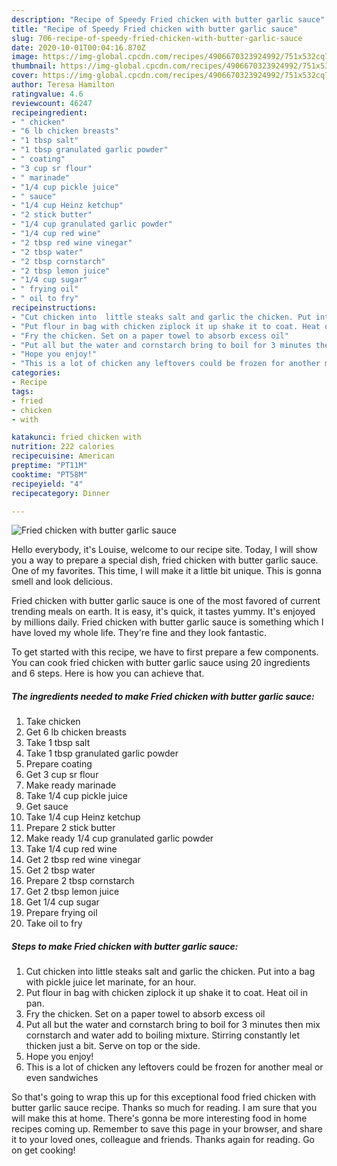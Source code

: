 ```yaml
---
description: "Recipe of Speedy Fried chicken with butter garlic sauce"
title: "Recipe of Speedy Fried chicken with butter garlic sauce"
slug: 706-recipe-of-speedy-fried-chicken-with-butter-garlic-sauce
date: 2020-10-01T00:04:16.870Z
image: https://img-global.cpcdn.com/recipes/4906670323924992/751x532cq70/fried-chicken-with-butter-garlic-sauce-recipe-main-photo.jpg
thumbnail: https://img-global.cpcdn.com/recipes/4906670323924992/751x532cq70/fried-chicken-with-butter-garlic-sauce-recipe-main-photo.jpg
cover: https://img-global.cpcdn.com/recipes/4906670323924992/751x532cq70/fried-chicken-with-butter-garlic-sauce-recipe-main-photo.jpg
author: Teresa Hamilton
ratingvalue: 4.6
reviewcount: 46247
recipeingredient:
- " chicken"
- "6 lb chicken breasts"
- "1 tbsp salt"
- "1 tbsp granulated garlic powder"
- " coating"
- "3 cup sr flour"
- " marinade"
- "1/4 cup pickle juice"
- " sauce"
- "1/4 cup Heinz ketchup"
- "2 stick butter"
- "1/4 cup granulated garlic powder"
- "1/4 cup red wine"
- "2 tbsp red wine vinegar"
- "2 tbsp water"
- "2 tbsp cornstarch"
- "2 tbsp lemon juice"
- "1/4 cup sugar"
- " frying oil"
- " oil to fry"
recipeinstructions:
- "Cut chicken into  little steaks salt and garlic the chicken. Put into a bag with pickle juice let marinate, for an hour."
- "Put flour in bag with chicken ziplock it up shake it to coat. Heat oil in pan."
- "Fry the chicken. Set on a paper towel to absorb excess oil"
- "Put all but the water and cornstarch bring to boil for 3 minutes then mix cornstarch and water add to boiling mixture. Stirring constantly let thicken just a bit. Serve on top or the side."
- "Hope you enjoy!"
- "This is a lot of chicken any leftovers could be frozen for another meal or even sandwiches"
categories:
- Recipe
tags:
- fried
- chicken
- with

katakunci: fried chicken with 
nutrition: 222 calories
recipecuisine: American
preptime: "PT11M"
cooktime: "PT58M"
recipeyield: "4"
recipecategory: Dinner

---
```



![Fried chicken with butter garlic sauce](https://img-global.cpcdn.com/recipes/4906670323924992/751x532cq70/fried-chicken-with-butter-garlic-sauce-recipe-main-photo.jpg)

Hello everybody, it's Louise, welcome to our recipe site. Today, I will show you a way to prepare a special dish, fried chicken with butter garlic sauce. One of my favorites. This time, I will make it a little bit unique. This is gonna smell and look delicious.

Fried chicken with butter garlic sauce is one of the most favored of current trending meals on earth. It is easy, it's quick, it tastes yummy. It's enjoyed by millions daily. Fried chicken with butter garlic sauce is something which I have loved my whole life. They're fine and they look fantastic.




To get started with this recipe, we have to first prepare a few components. You can cook fried chicken with butter garlic sauce using 20 ingredients and 6 steps. Here is how you can achieve that.

<!--inarticleads1-->

##### The ingredients needed to make Fried chicken with butter garlic sauce:

1. Take  chicken
1. Get 6 lb chicken breasts
1. Take 1 tbsp salt
1. Take 1 tbsp granulated garlic powder
1. Prepare  coating
1. Get 3 cup sr flour
1. Make ready  marinade
1. Take 1/4 cup pickle juice
1. Get  sauce
1. Take 1/4 cup Heinz ketchup
1. Prepare 2 stick butter
1. Make ready 1/4 cup granulated garlic powder
1. Take 1/4 cup red wine
1. Get 2 tbsp red wine vinegar
1. Get 2 tbsp water
1. Prepare 2 tbsp cornstarch
1. Get 2 tbsp lemon juice
1. Get 1/4 cup sugar
1. Prepare  frying oil
1. Take  oil to fry




<!--inarticleads2-->

##### Steps to make Fried chicken with butter garlic sauce:

1. Cut chicken into  little steaks salt and garlic the chicken. Put into a bag with pickle juice let marinate, for an hour.
1. Put flour in bag with chicken ziplock it up shake it to coat. Heat oil in pan.
1. Fry the chicken. Set on a paper towel to absorb excess oil
1. Put all but the water and cornstarch bring to boil for 3 minutes then mix cornstarch and water add to boiling mixture. Stirring constantly let thicken just a bit. Serve on top or the side.
1. Hope you enjoy!
1. This is a lot of chicken any leftovers could be frozen for another meal or even sandwiches




So that's going to wrap this up for this exceptional food fried chicken with butter garlic sauce recipe. Thanks so much for reading. I am sure that you will make this at home. There's gonna be more interesting food in home recipes coming up. Remember to save this page in your browser, and share it to your loved ones, colleague and friends. Thanks again for reading. Go on get cooking!
